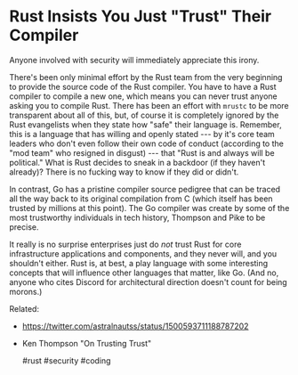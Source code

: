 # Rust Insists You Just "Trust" Their Compiler

Anyone involved with security will immediately appreciate this irony.

There's been only minimal effort by the Rust team from the very
beginning to provide the source code of the Rust compiler. You have to
have a Rust compiler to compile a new one, which means you can never
trust anyone asking you to compile Rust. There has been an effort with
`mrustc` to be more transparent about all of this, but, of course it is
completely ignored by the Rust evangelists when they state how "safe"
their language is. Remember, this is a language that has willing and
openly stated --- by it's core team leaders who don't even follow their
own code of conduct (according to the "mod team" who resigned in
disgust) --- that "Rust is and always will be political." What is Rust
decides to sneak in a backdoor (if they haven't already)? There is no
fucking way to know if they did or didn't. 

In contrast, Go has a pristine compiler source pedigree that can be
traced all the way back to its original compilation from C (which itself
has been trusted by millions at this point). The Go compiler was create
by some of the most trustworthy individuals in tech history, Thompson
and Pike to be precise.

It really is no surprise enterprises just do *not* trust Rust for core
infrastructure applications and components, and they never will, and you
shouldn't either. Rust is, at best, a play language with some
interesting concepts that will influence other languages that matter,
like Go. (And no, anyone who cites Discord for architectural direction
doesn't count for being morons.)

Related:

* <https://twitter.com/astralnautss/status/1500593711188787202>
* Ken Thompson "On Trusting Trust"

    #rust #security #coding
